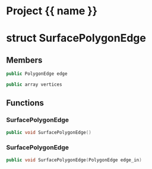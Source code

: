 <script setup>
import {useRoute} from 'vitepress'
const {path} = useRoute()
const tokens = path.split('/')
const words = tokens[2].split('-');
for (let i = 0; i < words.length; i++) {
    words[i] = words[i].charAt(0).toUpperCase() + words[i].slice(1);
    words[i] = words[i].replace('geode', 'Geode')
}
const name = words.join('-');
</script>
# Project {{ name }}

# struct SurfacePolygonEdge


## Members

```cpp
public PolygonEdge edge

```

```cpp
public array vertices

```



## Functions

### SurfacePolygonEdge

```cpp
public void SurfacePolygonEdge()
```


### SurfacePolygonEdge

```cpp
public void SurfacePolygonEdge(PolygonEdge edge_in)
```




